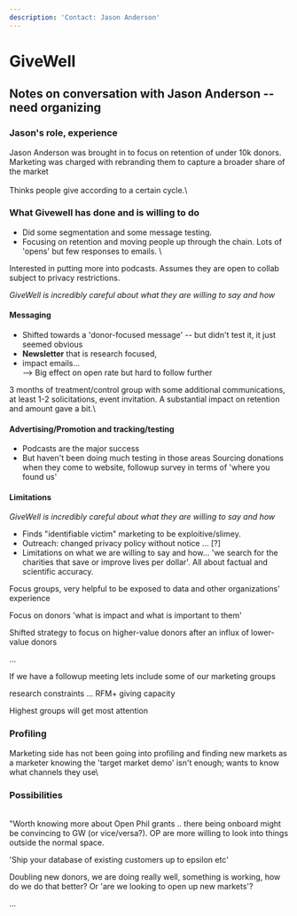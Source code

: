 ```yaml
---
description: 'Contact: Jason Anderson'
---
```


# GiveWell

## Notes on conversation with Jason Anderson -- need organizing

### Jason's role, experience 

Jason Anderson was brought in to focus on retention of under 10k donors. Marketing was charged with rebranding them to capture a broader share of the market\
\
Thinks people give according to a certain cycle.\


### What Givewell has done and is willing to do 

* Did some segmentation and some message testing. 
* Focusing on retention and moving people up through the chain. Lots of 'opens' but few responses to emails. \


Interested in putting more into podcasts. Assumes they are open to collab subject to privacy restrictions.

_GiveWell is incredibly careful about what they are willing to say and how_

#### Messaging

*  Shifted towards a 'donor-focused message' -- but didn't test it, it just seemed obvious
* **Newsletter** that is research focused, 
* impact emails...\
  \--> Big effect on open rate but hard to follow further

3 months of treatment/control group with some additional communications, at least 1-2 solicitations, event invitation. A substantial impact on retention and amount gave a bit.\


#### Advertising/Promotion and tracking/testing

* Podcasts are the major success 
* But haven't been doing much testing in those areas Sourcing donations when they come to website, followup survey in terms of 'where you found us'

#### Limitations

_GiveWell is incredibly careful about what they are willing to say and how_

* Finds "identifiable victim" marketing to be exploitive/slimey.
* Outreach: changed privacy policy without notice ... \[?]
*  Limitations on what we are willing to say and how... 'we search for the charities that save or improve lives per dollar'. All about factual and scientific accuracy.

Focus groups, very helpful to be exposed to data and other organizations' experience

Focus on donors 'what is impact and what is important to them'

Shifted strategy to focus on higher-value donors after an influx of lower-value donors

...

If we have a followup meeting lets include some of our marketing groups

research constraints ... RFM+ giving capacity

Highest groups will get most attention

### Profiling

Marketing side has not been going into profiling and finding new markets as a marketer knowing the 'target market demo' isn't enough; wants to know what channels they use\


### Possibilities

\
"Worth knowing more about Open Phil grants .. there being onboard might be convincing to GW (or vice/versa?). OP are more willing to look into things outside the normal space.

'Ship your database of existing customers up to epsilon etc'

Doubling new donors, we are doing really well, something is working, how do we do that better? Or 'are we looking to open up new markets'?

...
